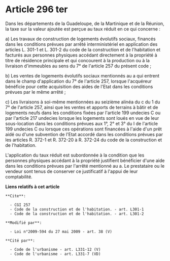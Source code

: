 # Article 296 ter

Dans les départements de la Guadeloupe, de la Martinique et de la Réunion, la taxe sur la valeur ajoutée est perçue au taux
réduit en ce qui concerne :

a) Les travaux de construction de logements évolutifs sociaux, financés dans les conditions prévues par arrêté
interministériel en application des articles L. 301-1 et L. 301-2 du code de la construction et de l'habitation et facturés
aux personnes physiques accédant directement à la propriété à titre de résidence principale et qui concourent à la production
ou à la livraison d'immeubles au sens du 7° de l'article 257 du présent code ;

b) Les ventes de logements évolutifs sociaux mentionnés au a qui entrent dans le champ d'application du 7° de l'article 257,
lorsque l'acquéreur bénéficie pour cette acquisition des aides de l'Etat dans les conditions prévues par le même arrêté ;

c) Les livraisons à soi-même mentionnées au seizième alinéa du c du 1 du 7° de l'article 257, ainsi que les ventes et apports
de terrains à bâtir et de logements neufs dans les conditions fixées par l'article 199 undecies C ou par l'article 217
undecies lorsque les logements sont loués en vue de leur sous-location dans les conditions prévues aux 1°, 2° et 3° du I de
l'article 199 undecies C ou lorsque ces opérations sont financées à l'aide d'un prêt aidé ou d'une subvention de l'Etat
accordé dans les conditions prévues par les articles R. 372-1 et R. 372-20 à R. 372-24 du code de la construction et de
l'habitation. 

L'application du taux réduit est subordonnée à la condition que les personnes physiques accédant à la propriété justifient
bénéficier d'une aide dans les conditions prévues par l'arrêté mentionné au a. Le prestataire ou le vendeur sont tenus de
conserver ce justificatif à l'appui de leur comptabilité.

**Liens relatifs à cet article**

	**Cite**:

	  - CGI 257
	  - Code de la construction et de l'habitation. - art. L301-1
	  - Code de la construction et de l'habitation. - art. L301-2

	**Modifié par**:

	  - Loi n°2009-594 du 27 mai 2009 - art. 38 (V)

	**Cité par**:

	  - Code de l'urbanisme - art. L331-12 (V)
	  - Code de l'urbanisme - art. L331-7 (VD)
